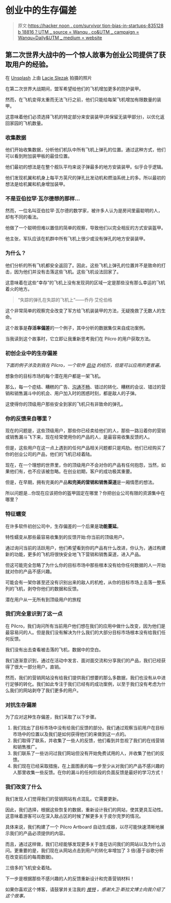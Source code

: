 # 创业中的生存偏差

> 原文:[https://hacker noon . com/survivor tion-bias-in-startups-835128 b 18816？UTM _ source = Wanqu . co&UTM _ campaign = Wanqu+Daily&UTM _ medium = website](https://hackernoon.com/survivorship-bias-in-startups-835128b18816?utm_source=wanqu.co&utm_campaign=Wanqu+Daily&utm_medium=website)

## 第二次世界大战中的一个惊人故事为创业公司提供了获取用户的经验。

在 [Unsplash](https://unsplash.com/search/photos/airplane?utm_source=unsplash&utm_medium=referral&utm_content=creditCopyText&ref=hackernoon.com) 上由 [Lacie Slezak](https://unsplash.com/photos/7ZaFhK3LNVE?utm_source=unsplash&utm_medium=referral&utm_content=creditCopyText&ref=hackernoon.com) 拍摄的照片

在第二次世界大战期间，盟军希望给他们的飞机增加更多的防护装甲。

然而，在飞机变得太重而无法飞行之前，他们只能给每架飞机增加有限数量的装甲。

这意味着他们必须选择飞机的特定部分来安装装甲(并保留无装甲部分)，以优化返回家园的飞机数量。

### 收集数据

他们开始收集数据，分析他们机队中所有飞机上弹孔的位置。通过这种方式，他们可以看到附加装甲板的最佳位置。

他们最初的想法是在整个舰队平均来说子弹最多的地方安装装甲。似乎合乎逻辑。

他们发现机翼和机身上每平方英尺的弹孔比发动机和燃油系统上的多。所以最初的想法是给机翼和机身增加装甲。

### 不是亚伯拉罕·瓦尔德想的那样…

然而，一位名叫亚伯拉罕·瓦尔德的数学家，被许多人认为是房间里最聪明的人，却有不同的看法。

他做了一个聪明但难以置信的简单的观察，导致他们以完全相反的方式安装盔甲。

他主张，军队应该在机群中所有飞机上很少或没有弹孔的地方安装装甲。

### **为什么？**

他们分析的所有飞机都安全返回了。因此，这些飞机上弹孔的位置并不是致命的打击，因为他们并没有击落这些飞机。这些飞机设法回家了。

这意味着在这些“幸存”的飞机上没有发现洞的区域一定是那些没有那么幸运的飞机着火的地方。

> “失踪的弹孔在失踪的飞机上”——乔丹·艾伦伯格

这个非常简单的观察完全改变了军方给飞机装装甲的方法，无疑挽救了无数人的生命。

这个故事是**存活率偏差**的一个例子，其中分析的数据集仅来自成功案例。

当我读到这个故事时，它立即让我重新思考我们在 Pilcro 的用户获取方法。

### 初创企业中的生存偏差

*下面的例子涉及到我在 Pilcro，一个软件* [*启动*](https://hackernoon.com/tagged/startup?ref=hackernoon.com) *的经历，但是可以应用的更普遍。*

想象你的目标市场的每个潜在用户都是一架飞机。

那么，每一个症结、糟糕的广告、[沟通不畅](https://hackernoon.com/tagged/miscommunication?ref=hackernoon.com)、错过的转化、糟糕的会议、错过的营销和销售漏斗中的机会、用户加入时的困惑时刻，都是敌人的子弹。

这使得你的顶级用户那些安全到家的飞机只有非致命的弹孔。

### 你的反馈来自哪里？

现在的问题是，这些顶级用户，那些你已经卖给他们的人，那些一路沿着你的营销或销售漏斗飞下来，现在经常使用你的产品的人，是最容易收集反馈的人。

但是，这些用户在这一点上遇到的任何产品相关问题都只是鸡肋。他们已经购买了你的创业公司的产品，他们的飞机已经着陆。

现在，在一个理想的世界里，你的顶级用户不会对你的产品有任何抱怨，当然，如果他们有，也不应该被忽略。在创业初期，客户的成功极其重要。

但是，在早期，拥有完美的产品**和完美的营销和销售渠道**是一厢情愿的想法。

所以问题是…你现在应该把你的盔甲固定在哪里？你把创业公司有限的资源集中在哪里？

### 特征蠕变

在许多软件初创公司中，生存偏差的一个后果是**功能蔓延**。

特性蠕变从那些最容易收集到的反馈开始:你当前的顶级用户。

通过询问当前的活跃用户，他们希望看到你的产品有什么改进，你认为，通过构建新的功能，更多的飞机将很快安全地飞下营销和销售渠道，进入产品。

但这可能完全忽略了为什么你的目标市场中那些根本没有给你任何数据的人一开始就对你的产品不感兴趣。

可能会有一架你甚至还没有识别出来的敌人的机枪，从你的目标市场上击落一整系列的飞机，剥夺你他们的数据和反馈。

潜在用户从一无所有到顶级用户的旅程

### 我们完全意识到了这一点

在 Pilcro，我们询问所有当前用户他们想在我们的应用中做什么改变，因为他们是最容易问的人。但是我们没有解决为什么我们的大部分目标市场根本没有给我们任何反馈。

我们没有出去查看被击落的飞机，数据中的空白。

我们逐渐意识到，通过在活动中发言、面对面交流和分享我们的产品，我们已经获得了很大一部分用户。直销。

然而，我们的营销网站没有给我们提供我们想要的那么多数据，我们也没有从中进行足够的转化。我们如此专注于我们已经有的成功案例，以至于我们没有考虑为什么我们的网站剥夺了我们更多的用户。

### 对抗生存偏差

为了应对这种生存偏差，我们采取了以下步骤。

1.  我们找出了目标市场中没有给我们反馈的部分。我们通过观察当前用户在目标市场中的位置以及我们是如何获得他们的来做到这一点的。
2.  我们取得了联系，并收集了一些人的反馈，他们看到并忽视了我们的在线营销和销售推广。
3.  我们联系了一些访问过我们网站但没有开始免费试用的人，并收集了他们的反馈。
4.  我们现在已经采取措施，在上面图表的每一步至少从对我们的产品不感兴趣的人那里收集一些反馈。在你的漏斗的任何阶段的负面反馈是最好的学习方式！

### 我们改变了什么

我们发现人们觉得我们的营销网站有点混乱。它需要更新。

因此，我们选择，根据这些恢复的数据，重新设计我们的网站，使其更具互动性。这意味着游客可以在深入敌占区的时候了解更多关于皮尔克罗的情况。

具体来说，我们构建了一个 Pilcro Artboard 自动生成器，以尽可能快速清晰地展示我们的产品必须提供的内容。

而且，通过这样做，我们已经能够发现更多关于谁在访问我们的网站以及为什么访问。更重要的是，我们现在从网站点击到用户的转化率增加了 3 倍(基于谷歌分析在改变前后的每周数据)。

三倍多的飞机安全着陆。

下一步是根据那些不感兴趣的人的反馈重新设计和完善营销材料！

如果你喜欢这个博客，请鼓掌并关注我的 [*推特*](https://www.twitter.com/patrickwoodhead?ref=hackernoon.com) *。感谢大卫·斯拉文博士向我介绍了这个故事。*